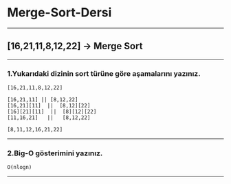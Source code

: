 # Merge-Sort-Dersi
---
## **[16,21,11,8,12,22]** -> Merge Sort
---
### 1.Yukarıdaki dizinin sort türüne göre aşamalarını yazınız.
```
[16,21,11,8,12,22]

[16,21,11] || [8,12,22]
[16,21][11]  ||  [8,12][22]
[16][21][11]  ||  [8][12][22]
[11,16,21]   ||   [8,12,22]
                
[8,11,12,16,21,22]
```
---
### 2.Big-O gösterimini yazınız.
```
O(nlogn)
```
---
